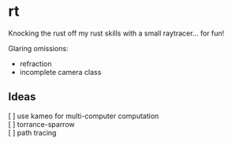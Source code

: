 # rt
Knocking the rust off my rust skills with a small raytracer... for fun!

Glaring omissions:
 - refraction
 - incomplete camera class

## Ideas
[ ] use kameo for multi-computer computation  
[ ] torrance-sparrow  
[ ] path tracing  

